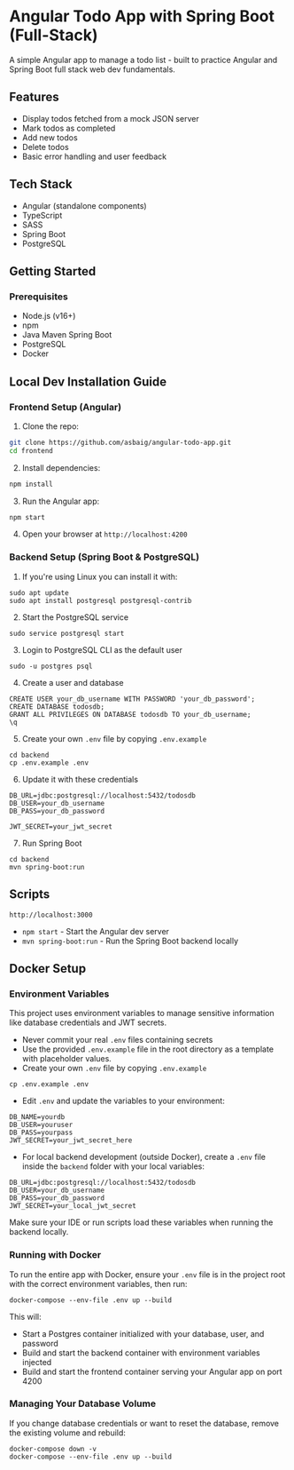 # Angular Todo App with Spring Boot (Full-Stack)

A simple Angular app to manage a todo list - built to practice Angular and Spring Boot full stack web dev fundamentals.

## Features

- Display todos fetched from a mock JSON server
- Mark todos as completed
- Add new todos
- Delete todos
- Basic error handling and user feedback

## Tech Stack

- Angular (standalone components)
- TypeScript
- SASS
- Spring Boot
- PostgreSQL

## Getting Started

### Prerequisites

- Node.js (v16+)
- npm
- Java Maven Spring Boot
- PostgreSQL
- Docker

## Local Dev Installation Guide

### Frontend Setup (Angular)

1. Clone the repo:

```bash
git clone https://github.com/asbaig/angular-todo-app.git
cd frontend
```

2. Install dependencies:

```bash
npm install
```

3. Run the Angular app:

```bash
npm start
```

4. Open your browser at `http://localhost:4200`

### Backend Setup (Spring Boot & PostgreSQL)

1. If you're using Linux you can install it with:

```
sudo apt update
sudo apt install postgresql postgresql-contrib
```

2. Start the PostgreSQL service

```
sudo service postgresql start
```

3. Login to PostgreSQL CLI as the default user

```
sudo -u postgres psql
```

4. Create a user and database

```
CREATE USER your_db_username WITH PASSWORD 'your_db_password';
CREATE DATABASE todosdb;
GRANT ALL PRIVILEGES ON DATABASE todosdb TO your_db_username;
\q
```

5. Create your own `.env` file by copying `.env.example`

```
cd backend
cp .env.example .env
```

6. Update it with these credentials

```
DB_URL=jdbc:postgresql://localhost:5432/todosdb
DB_USER=your_db_username
DB_PASS=your_db_password

JWT_SECRET=your_jwt_secret
```

7. Run Spring Boot

```
cd backend
mvn spring-boot:run
```

## Scripts

`http://localhost:3000`

- `npm start` - Start the Angular dev server
- `mvn spring-boot:run` - Run the Spring Boot backend locally

## Docker Setup

### Environment Variables

This project uses environment variables to manage sensitive information like database credentials and JWT secrets.

- Never commit your real `.env` files containing secrets
- Use the provided `.env.example` file in the root directory as a template with placeholder values.
- Create your own `.env` file by copying `.env.example`

```
cp .env.example .env
```

- Edit `.env` and update the variables to your environment:

```
DB_NAME=yourdb
DB_USER=youruser
DB_PASS=yourpass
JWT_SECRET=your_jwt_secret_here
```

- For local backend development (outside Docker), create a `.env` file inside the `backend` folder with your local variables:

```
DB_URL=jdbc:postgresql://localhost:5432/todosdb
DB_USER=your_db_username
DB_PASS=your_db_password
JWT_SECRET=your_local_jwt_secret
```

Make sure your IDE or run scripts load these variables when running the backend locally.

### Running with Docker

To run the entire app with Docker, ensure your `.env` file is in the project root with the correct environment variables, then run:

```
docker-compose --env-file .env up --build
```

This will:

- Start a Postgres container initialized with your database, user, and password
- Build and start the backend container with environment variables injected
- Build and start the frontend container serving your Angular app on port 4200

### Managing Your Database Volume

If you change database credentials or want to reset the database, remove the existing volume and rebuild:

```
docker-compose down -v
docker-compose --env-file .env up --build
```
